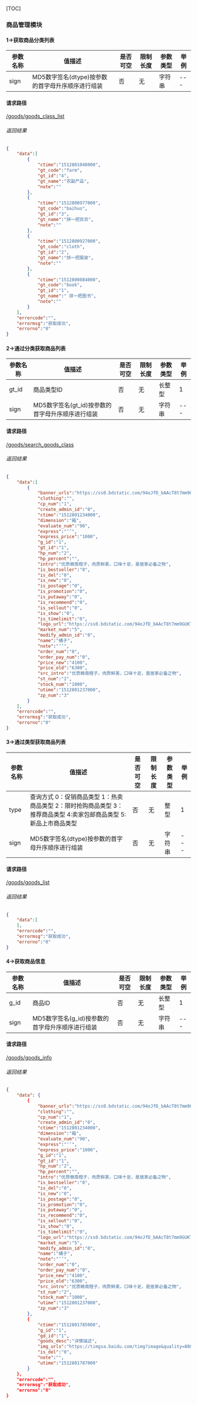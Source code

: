 [TOC]
### 商品管理模块
#### 1->获取商品分类列表
|参数名称|值描述|是否可空|限制长度|参数类型|举例|
|--------|-----|----|--------|-------|-----|
| sign| MD5数字签名(dtype)按参数的首字母升序顺序进行组装| 否| 无 |字符串|---|
#### 请求路径
[/goods/goods_class_list](/goods/goods_class_list)
###### 返回结果
```json
{
	"data":[
		{
			"ctime":"1512801048000",
			"gt_code":"farm",
			"gt_id":"4",
			"gt_name":"农副产品",
			"note":""
		},
		{
			"ctime":"1512800977000",
			"gt_code":"baihuo",
			"gt_id":"3",
			"gt_name":"拼一把百货",
			"note":""
		},
		{
			"ctime":"1512800927000",
			"gt_code":"cloth",
			"gt_id":"2",
			"gt_name":"拼一把服装",
			"note":""
		},
		{
			"ctime":"1512800884000",
			"gt_code":"book",
			"gt_id":"1",
			"gt_name":" 拼一把图书",
			"note":""
		}
	],
	"errorcode":"",
	"errormsg":"获取成功",
	"errorno":"0"
}

```

#### 2->通过分类获取商品列表
|参数名称|值描述|是否可空|限制长度|参数类型|举例|
|--------|-----|----|--------|-------|-----|
|gt_id|商品类型ID|否|无|长整型|1|
| sign| MD5数字签名(gt_id)按参数的首字母升序顺序进行组装| 否| 无 |字符串|---|
#### 请求路径
[/goods/search_goods_class](/goods/search_goods_class)
###### 返回结果
```json
{
	"data":[
		{
			"banner_urls":"https://ss0.bdstatic.com/94oJfD_bAAcT8t7mm9GUKT-xh_/timg?image&quality=100&size=b4000_4000&sec=1512801579&di=f8ca93f83ff4468e60cac8463968df89&src=http://pic33.photophoto.cn/20141109/0035035590790294_b.jpg,https://ss0.bdstatic.com/94oJfD_bAAcT8t7mm9GUKT-xh_/timg?image&quality=100&size=b4000_4000&sec=1512801579&di=f8ca93f83ff4468e60cac8463968df89&src=http://pic33.photophoto.cn/20141109/0035035590790294_b.jpg,https://ss0.bdstatic.com/94oJfD_bAAcT8t7mm9GUKT-xh_/timg?image&quality=100&size=b4000_4000&sec=1512801579&di=f8ca93f83ff4468e60cac8463968df89&src=http://pic33.photophoto.cn/20141109/0035035590790294_b.jpg",
			"clothing":"",
			"cp_num":"1",
			"create_admin_id":"0",
			"ctime":"1512801234000",
			"dimension":"箱",
			"evaluate_num":"90",
			"express":"‘’",
			"express_price":"1000",
			"g_id":"1",
			"gt_id":"1",
			"hp_num":"2",
			"hp_percent":"",
			"intro":"优质赣南橙子，肉质鲜美，口味十足，是居家必备之物",
			"is_bestseller":"0",
			"is_del":"0",
			"is_new":"0",
			"is_postage":"0",
			"is_promotion":"0",
			"is_putaway":"0",
			"is_recommend":"0",
			"is_sellout":"0",
			"is_show":"0",
			"is_timelimit":"0",
			"logo_url":"https://ss0.bdstatic.com/94oJfD_bAAcT8t7mm9GUKT-xh_/timg?image&quality=100&size=b4000_4000&sec=15128",
			"market_num":"5",
			"modify_admin_id":"0",
			"name":"橘子",
			"note":"‘’",
			"order_num":"0",
			"order_pay_num":"0",
			"price_new":"4100",
			"price_old":"6300",
			"src_intro":"优质赣南橙子，肉质鲜美，口味十足，是居家必备之物",
			"st_num":"2",
			"stock_num":"1000",
			"utime":"1512801237000",
			"zp_num":"3"
		}
	],
	"errorcode":"",
	"errormsg":"获取成功",
	"errorno":"0"
}

```

#### 3->通过类型获取商品列表
|参数名称|值描述|是否可空|限制长度|参数类型|举例|
|--------|-----|----|--------|-------|-----|
|type|查询方式 0：促销商品类型 1：热卖商品类型  2：限时抢购商品类型 3：推荐商品类型 4:卖家包邮商品类型 5:新品上市商品类型|否|无|整型|1|
| sign| MD5数字签名(dtype)按参数的首字母升序顺序进行组装| 否| 无 |字符串|---|
#### 请求路径
[/goods/goods_list](/goods/goods_list)
###### 返回结果
```json
{
	"data":[
	],
	"errorcode":"",
	"errormsg":"获取成功",
	"errorno":"0"
}

```

#### 4->获取商品信息
|参数名称|值描述|是否可空|限制长度|参数类型|举例|
|--------|-----|----|--------|-------|-----|
|g_id|商品ID|否|无|长整型|1|
| sign| MD5数字签名(g_id)按参数的首字母升序顺序进行组装| 否| 无 |字符串|---|
#### 请求路径
[/goods/goods_info](/goods/goods_info)
###### 返回结果
```json
{
	"data":	{
		{
			"banner_urls":"https://ss0.bdstatic.com/94oJfD_bAAcT8t7mm9GUKT-xh_/timg?image&quality=100&size=b4000_4000&sec=1512801579&di=f8ca93f83ff4468e60cac8463968df89&src=http://pic33.photophoto.cn/20141109/0035035590790294_b.jpg,https://ss0.bdstatic.com/94oJfD_bAAcT8t7mm9GUKT-xh_/timg?image&quality=100&size=b4000_4000&sec=1512801579&di=f8ca93f83ff4468e60cac8463968df89&src=http://pic33.photophoto.cn/20141109/0035035590790294_b.jpg,https://ss0.bdstatic.com/94oJfD_bAAcT8t7mm9GUKT-xh_/timg?image&quality=100&size=b4000_4000&sec=1512801579&di=f8ca93f83ff4468e60cac8463968df89&src=http://pic33.photophoto.cn/20141109/0035035590790294_b.jpg",
			"clothing":"",
			"cp_num":"1",
			"create_admin_id":"0",
			"ctime":"1512801234000",
			"dimension":"箱",
			"evaluate_num":"90",
			"express":"‘’",
			"express_price":"1000",
			"g_id":"1",
			"gt_id":"1",
			"hp_num":"2",
			"hp_percent":"",
			"intro":"优质赣南橙子，肉质鲜美，口味十足，是居家必备之物",
			"is_bestseller":"0",
			"is_del":"0",
			"is_new":"0",
			"is_postage":"0",
			"is_promotion":"0",
			"is_putaway":"0",
			"is_recommend":"0",
			"is_sellout":"0",
			"is_show":"0",
			"is_timelimit":"0",
			"logo_url":"https://ss0.bdstatic.com/94oJfD_bAAcT8t7mm9GUKT-xh_/timg?image&quality=100&size=b4000_4000&sec=15128",
			"market_num":"5",
			"modify_admin_id":"0",
			"name":"橘子",
			"note":"‘’",
			"order_num":"0",
			"order_pay_num":"0",
			"price_new":"4100",
			"price_old":"6300",
			"src_intro":"优质赣南橙子，肉质鲜美，口味十足，是居家必备之物",
			"st_num":"2",
			"stock_num":"1000",
			"utime":"1512801237000",
			"zp_num":"3"
		},
		{
			"ctime":"1512801785000",
			"g_id":"1",
			"gd_id":"1",
			"goods_desc":"详情描述",
			"img_urls":"https://timgsa.baidu.com/timg?image&quality=80&size=b9999_10000&sec=1512811665111&di=977824d6a145999d051b8ee3ba0b57de&imgtype=0&src=http%3A%2F%2Fimg.taopic.com%2Fuploads%2Fallimg%2F120820%2F219134-120R009493177.jpg,https://timgsa.baidu.com/timg?image&quality=80&size=b9999_10000&sec=1512811665110&di=5858f72eb16af219f1875595aaa343ca&imgtype=0&src=http%3A%2F%2Fpic36.photophoto.cn%2F20150728%2F0035035565400548_b.jpg,https://timgsa.baidu.com/timg?image&quality=80&size=b9999_10000&sec=1512811665110&di=fb84bb1191113ef480e2064179dd2474&imgtype=0&src=http%3A%2F%2Fimg1.sc115.com%2Fuploads%2Fsc%2Fjpg%2FHD%2F33%2F3706.jpg",
			"is_del":"0",
			"note":"",
			"utime":"1512801787000"
		}
	},
	"errorcode":"",
	"errormsg":"获取成功",
	"errorno":"0"
}

```
